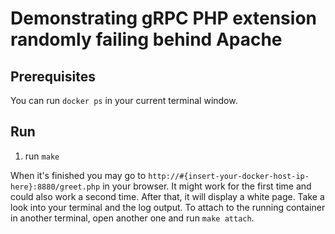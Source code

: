 # Demonstrating gRPC PHP extension randomly failing behind Apache

## Prerequisites

You can run `docker ps` in your current terminal window.

## Run

1. run `make`

When it's finished you may go to `http://#{insert-your-docker-host-ip-here}:8880/greet.php` in your browser. It might work for the first time and could also work a second time. After that, it will display a white page. Take a look into your terminal and the log output. To attach to the running container in another terminal, open another one and run `make attach`.
